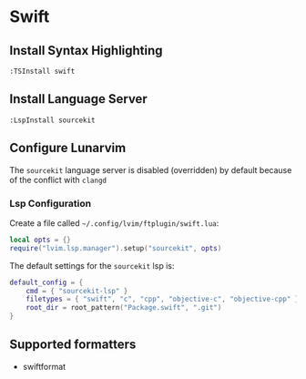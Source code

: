 # Swift

## Install Syntax Highlighting
```vim
:TSInstall swift
```

## Install Language Server

```vim
:LspInstall sourcekit
```


## Configure Lunarvim

The `sourcekit` language server is disabled (overridden) by default because of the conflict with `clangd`

### Lsp Configuration
Create a file called `~/.config/lvim/ftplugin/swift.lua`:

```lua
local opts = {}
require("lvim.lsp.manager").setup("sourcekit", opts)
```
The default settings for the `sourcekit` lsp is:
```lua
default_config = {
    cmd = { "sourcekit-lsp" }
    filetypes = { "swift", "c", "cpp", "objective-c", "objective-cpp" }
    root_dir = root_pattern("Package.swift", ".git")
}
```
## Supported formatters

- swiftformat
